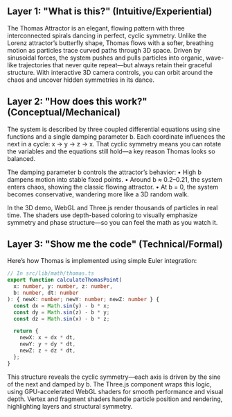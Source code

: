 ## Layer 1: "What is this?" (Intuitive/Experiential)

The Thomas Attractor is an elegant, flowing pattern with three interconnected spirals dancing in perfect, cyclic symmetry. Unlike the Lorenz attractor’s butterfly shape, Thomas flows with a softer, breathing motion as particles trace curved paths through 3D space. Driven by sinusoidal forces, the system pushes and pulls particles into organic, wave-like trajectories that never quite repeat—but always retain their graceful structure. With interactive 3D camera controls, you can orbit around the chaos and uncover hidden symmetries in its dance.

## Layer 2: "How does this work?" (Conceptual/Mechanical)

The system is described by three coupled differential equations using sine functions and a single damping parameter b. Each coordinate influences the next in a cycle: x → y → z → x. That cyclic symmetry means you can rotate the variables and the equations still hold—a key reason Thomas looks so balanced.

The damping parameter b controls the attractor’s behavior:
 • High b dampens motion into stable fixed points.
 • Around b ≈ 0.2–0.21, the system enters chaos, showing the classic flowing attractor.
 • At b = 0, the system becomes conservative, wandering more like a 3D random walk.

In the 3D demo, WebGL and Three.js render thousands of particles in real time. The shaders use depth-based coloring to visually emphasize symmetry and phase structure—so you can feel the math as you watch it.

## Layer 3: "Show me the code" (Technical/Formal)

Here’s how Thomas is implemented using simple Euler integration:

```typescript
// In src/lib/math/thomas.ts
export function calculateThomasPoint(
  x: number, y: number, z: number,
  b: number, dt: number
): { newX: number; newY: number; newZ: number } {
  const dx = Math.sin(y) - b * x;
  const dy = Math.sin(z) - b * y;
  const dz = Math.sin(x) - b * z;

  return {
    newX: x + dx * dt,
    newY: y + dy * dt,
    newZ: z + dz * dt,
  };
}
```

This structure reveals the cyclic symmetry—each axis is driven by the sine of the next and damped by b. The Three.js component wraps this logic, using GPU-accelerated WebGL shaders for smooth performance and visual depth. Vertex and fragment shaders handle particle position and rendering, highlighting layers and structural symmetry.
